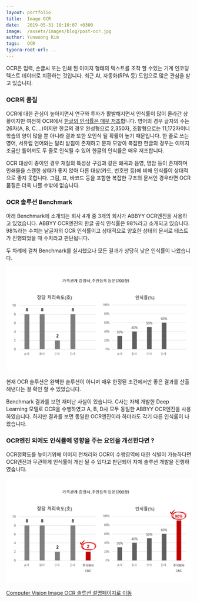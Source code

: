 ```yaml
---
layout: portfolio
title:  Image OCR
date:   2019-05-31 10:10:07 +0300
image:  /assets/images/blog/post-ocr.jpg
author: Yunwoong Kim
tags:   OCR
typora-root-url: ..
---
```


OCR은 입력, 손글씨 또는 인쇄 된 이미지 형태의 텍스트를 조작 할 수있는 기계 인코딩 텍스트 데이터로 치환하는 것입니다. 최근 AI, 자동화(RPA 등) 도입으로 많은 관심을 받고 있습니다. 



### OCR의 품질

OCR에 대한 관심이 높아지면서 연구와 투자가 활발해지면서 인식률이 많이 올라간 상황이지만 여전히 OCR에서 <u>한글의 인식률은 매우 저조</u>합니다. 영어의 경우 글자의 수는 26자(A, B, C....)이지만 한글의 경우 완성형으로 2,350자, 조합형으로는 11,172자이니 학습의 양이 많을 뿐 아니라 결과 또한 오인식 될 확률이 높기 때문입니다. 한 줄로 쓰는 영어, 서유럽 언어와는 달리 받침이 존재하고 문자 모양이 복잡한 한글의 경우는 이미지 조금만 틀어져도 두 줄로 인식될 수 있어 한글의 인식률은 매우 저조합니다. 

OCR 대상이 종이인 경우 재질의 특성상 구김과 같은 왜곡과 음영, 명암 등이 존재하며 인쇄물을 스캔한 상태가 좋지 않아 다른 대상(카드, 번호판 등)에 비해 인식률이 상대적으로 좋지 못합니다.  그림, 표, 바코드 등을 포함한 복잡한 구조의 문서인 경우라면 OCR 품질은 더욱 나쁠 수밖에 없습니다. 



### OCR 솔루션 Benchmark

아래 Benchmark에 소개되는 회사 4개 중 3개의 회사가 ABBYY OCR엔진을 사용하고 있었습니다. ABBYY OCR엔진의 한글 공식 인식률은 98%라고 소개되고 있습니다. 98%라는 수치는 낱글자의 OCR 인식률이고 상대적으로 양호한 상태의 문서로 테스트가 진행되었을 때 수치라고 판단됩니다. 

두 차례에 걸쳐 Benchmark를 실시했으나 모든 결과가 상당히 낮은 인식률이 나왔습니다. 

<div class="img_row">
  <img class="col one" src="/assets/images/portfolio/ocr/benchmark.png"/>
</div>

현재 OCR 솔루션은 완벽한 솔루션이 아니며 매우 한정된 조건에서만 좋은 결과를 산출해낸다는 걸 확인 할 수 있었습니다. 

Benchmark 결과를 보면 재미난 사실이 있습니다. C사는 자체 개발한 Deep Learning 모델로 OCR을 수행하였고 A, B, D사 모두 동일한 ABBYY OCR엔진을 사용하였습니다. 하지만 결과를 보면 동일한 OCR엔진이라 하더라도 각기 다른 인식률이 나왔습니다. 



### OCR엔진 외에도 인식률에 영향을 주는 요인을 개선한다면 ?

OCR정확도를 높이기위해 이미지 전처리와 OCR이 수행영역에 대한 식별이 가능하다면 OCR엔진과 무관하게 인식률이 개선 될 수 있다고 판단되어 자체 솔루션 개발을 진행하였습니다.

<div class="img_row">
  <img class="col one" src="/assets/images/portfolio/ocr/benchmark2.png"/>
</div>

 [Computer Vision Image OCR 솔루션 설명페이지로 이동](https://yunwoong7.github.io/portfolio/2019-05-31-image_ocr/) 